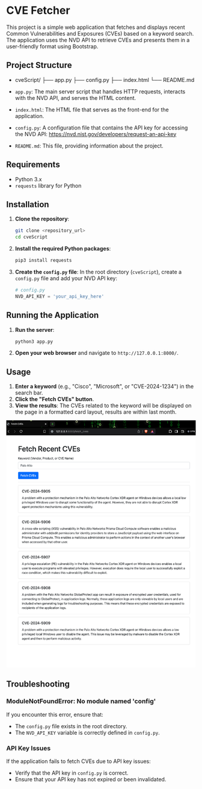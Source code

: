 # CVE Fetcher

This project is a simple web application that fetches and displays recent Common Vulnerabilities and Exposures (CVEs) based on a keyword search. The application uses the NVD API to retrieve CVEs and presents them in a user-friendly format using Bootstrap.

## Project Structure

- cveScript/
├── app.py
├── config.py
├── index.html
└── README.md


- `app.py`: The main server script that handles HTTP requests, interacts with the NVD API, and serves the HTML content.
- `index.html`: The HTML file that serves as the front-end for the application.
- `config.py`: A configuration file that contains the API key for accessing the NVD API: https://nvd.nist.gov/developers/request-an-api-key
- `README.md`: This file, providing information about the project.

## Requirements

- Python 3.x
- `requests` library for Python

## Installation

1. **Clone the repository**:
    ```bash
    git clone <repository_url>
    cd cveScript
    ```

2. **Install the required Python packages**:
    ```bash
    pip3 install requests
    ```

3. **Create the `config.py` file**:
    In the root directory (`cveScript`), create a `config.py` file and add your NVD API key:
    ```python
    # config.py
    NVD_API_KEY = 'your_api_key_here'
    ```

## Running the Application

1. **Run the server**:
    ```bash
    python3 app.py
    ```

2. **Open your web browser** and navigate to `http://127.0.0.1:8000/`.

## Usage

1. **Enter a keyword** (e.g., "Cisco", "Microsoft", or "CVE-2024-1234") in the search bar.
2. **Click the "Fetch CVEs" button**.
3. **View the results**: The CVEs related to the keyword will be displayed on the page in a formatted card layout, results are within last month.

![alt text](img.png)

## Troubleshooting

### ModuleNotFoundError: No module named 'config'

If you encounter this error, ensure that:
- The `config.py` file exists in the root directory.
- The `NVD_API_KEY` variable is correctly defined in `config.py`.

### API Key Issues

If the application fails to fetch CVEs due to API key issues:
- Verify that the API key in `config.py` is correct.
- Ensure that your API key has not expired or been invalidated.
